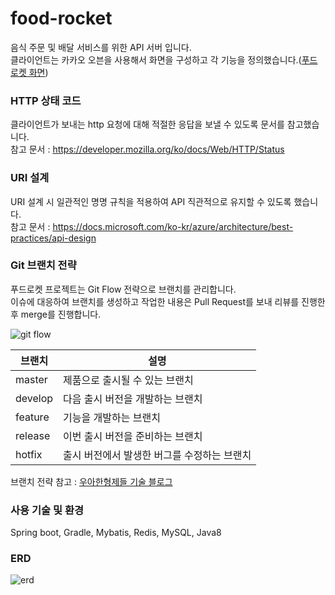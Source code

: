 # food-rocket
음식 주문 및 배달 서비스를 위한 API 서버 입니다.   
클라이언트는 카카오 오븐을 사용해서 화면을 구성하고 각 기능을 정의했습니다.([푸드로켓 화면](https://ovenapp.io/view/wQVIyfiQZ36Ha7ocB2ao9LFWaVcaWcjS/Z6nh4))   

### HTTP 상태 코드
클라이언트가 보내는 http 요청에 대해 적절한 응답을 보낼 수 있도록 문서를 참고했습니다.   
참고 문서 : https://developer.mozilla.org/ko/docs/Web/HTTP/Status

### URI 설계
URI 설계 시 일관적인 명명 규칙을 적용하여 API 직관적으로 유지할 수 있도록 했습니다.   
참고 문서 : https://docs.microsoft.com/ko-kr/azure/architecture/best-practices/api-design

### Git 브랜치 전략
푸드로켓 프로젝트는 Git Flow 전략으로 브랜치를 관리합니다.   
이슈에 대응하여 브랜치를 생성하고 작업한 내용은 Pull Request를 보내 리뷰를 진행한 후 merge를 진행합니다.   

![git flow](https://user-images.githubusercontent.com/25922366/80060110-af28c880-8568-11ea-9bd8-af4031908342.jpg)

|브랜치|설명|
|------|---|
|master|제품으로 출시될 수 있는 브랜치|
|develop|다음 출시 버전을 개발하는 브랜치|
|feature|기능을 개발하는 브랜치|
|release|이번 출시 버전을 준비하는 브랜치|
|hotfix|출시 버전에서 발생한 버그를 수정하는 브랜치|

브랜치 전략 참고 : [우아한형제들 기술 블로그](https://woowabros.github.io/experience/2017/10/30/baemin-mobile-git-branch-strategy.html)

### 사용 기술 및 환경
Spring boot, Gradle, Mybatis, Redis, MySQL, Java8   

### ERD
![erd](https://user-images.githubusercontent.com/25922366/82138646-f8fd8980-985c-11ea-9894-50f22cd3a7aa.png)

